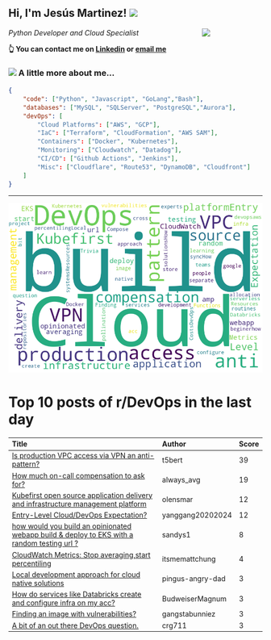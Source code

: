 <!--
**jmartinezl/jmartinezl** is a ✨ _special_ ✨ repository because its `README.md` (this file) appears on your GitHub profile.

Here are some ideas to get you started:

- 🔭 I’m currently working on ...
- 🌱 I’m currently learning ...
- 👯 I’m looking to collaborate on ...
- 🤔 I’m looking for help with ...
- 💬 Ask me about ...
- 📫 How to reach me: ...
- 😄 Pronouns: ...
- ⚡ Fun fact: ...
-->

<h2>Hi, I'm Jesús Martinez! <img src="https://media.giphy.com/media/WUlplcMpOCEmTGBtBW/giphy.gif" width="30"> </h2>
<img align='right' src="https://media.giphy.com/media/NytMLKyiaIh6VH9SPm/giphy.gif" width="120">
<p><em>Python Developer and Cloud Specialist
</em></p>

**👆 You can contact me on [Linkedin](https://www.linkedin.com/in/jes%C3%BAs-martinez-2b7b10104/) or [email me](mailto:jesus.mtz.lorenzo@gmail.com)**

### <img src="https://media.giphy.com/media/VgCDAzcKvsR6OM0uWg/giphy.gif" width="50"> A little more about me...  

```json
{
    "code": ["Python", "Javascript", "GoLang","Bash"],
    "databases": ["MySQL", "SQLServer", "PostgreSQL","Aurora"],
    "devOps": [
        "Cloud Platforms": ["AWS", "GCP"],
        "IaC": ["Terraform", "CloudFormation", "AWS SAM"],
        "Containers": ["Docker", "Kubernetes"],
        "Monitoring": ["Cloudwatch", "Datadog"],
        "CI/CD": ["Github Actions", "Jenkins"],
        "Misc": ["Cloudflare", "Route53", "DynamoDB", "Cloudfront"]
    ]
}
```
---

![Wordcloud](./cloud.png)

# Top 10 posts of r/DevOps in the last day

| Title | Author | Score |
|:---|:---|:---|
| [Is production VPC access via VPN an anti-pattern?](https://www.reddit.com/r/devops/comments/xfzmlv/is_production_vpc_access_via_vpn_an_antipattern/) | t5bert | 39 |
| [How much on-call compensation to ask for?](https://www.reddit.com/r/devops/comments/xfw2fy/how_much_oncall_compensation_to_ask_for/) | always_avg | 19 |
| [Kubefirst open source application delivery and infrastructure management platform](https://www.reddit.com/r/devops/comments/xgfg3m/kubefirst_open_source_application_delivery_and/) | olensmar | 12 |
| [Entry-Level Cloud/DevOps Expectation?](https://www.reddit.com/r/devops/comments/xg9pq1/entrylevel_clouddevops_expectation/) | yanggang20202024 | 12 |
| [how would you build an opinionated webapp build &amp; deploy to EKS with a random testing url ?](https://www.reddit.com/r/devops/comments/xg428v/how_would_you_build_an_opinionated_webapp_build/) | sandys1 | 8 |
| [CloudWatch Metrics: Stop averaging,start percentiling](https://www.reddit.com/r/devops/comments/xfvrh7/cloudwatch_metrics_stop_averagingstart/) | itsmemattchung | 4 |
| [Local development approach for cloud native solutions](https://www.reddit.com/r/devops/comments/xfrrfy/local_development_approach_for_cloud_native/) | pingus-angry-dad | 3 |
| [How do services like Databricks create and configure infra on my acc?](https://www.reddit.com/r/devops/comments/xg3n1z/how_do_services_like_databricks_create_and/) | BudweiserMagnum | 3 |
| [Finding an image with vulnerabilities?](https://www.reddit.com/r/devops/comments/xg4bs2/finding_an_image_with_vulnerabilities/) | gangstabunniez | 3 |
| [A bit of an out there DevOps question.](https://www.reddit.com/r/devops/comments/xft5xn/a_bit_of_an_out_there_devops_question/) | crg711 | 3 |

